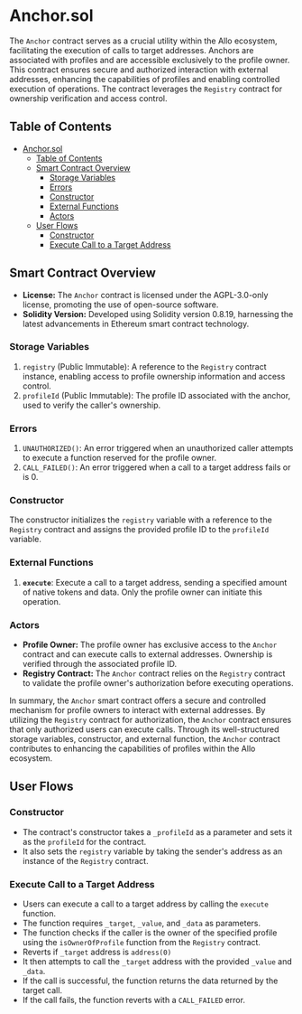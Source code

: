 # Anchor.sol

The `Anchor` contract serves as a crucial utility within the Allo ecosystem, facilitating the execution of calls to target addresses. Anchors are associated with profiles and are accessible exclusively to the profile owner. This contract ensures secure and authorized interaction with external addresses, enhancing the capabilities of profiles and enabling controlled execution of operations. The contract leverages the `Registry` contract for ownership verification and access control.

## Table of Contents

-   [Anchor.sol](#anchorsol)
    -   [Table of Contents](#table-of-contents)
    -   [Smart Contract Overview](#smart-contract-overview)
        -   [Storage Variables](#storage-variables)
        -   [Errors](#errors)
        -   [Constructor](#constructor)
        -   [External Functions](#external-functions)
        -   [Actors](#actors)
    -   [User Flows](#user-flows)
        -   [Constructor](#constructor-1)
        -   [Execute Call to a Target Address](#execute-call-to-a-target-address)

## Smart Contract Overview

-   **License:** The `Anchor` contract is licensed under the AGPL-3.0-only license, promoting the use of open-source software.
-   **Solidity Version:** Developed using Solidity version 0.8.19, harnessing the latest advancements in Ethereum smart contract technology.

### Storage Variables

1. `registry` (Public Immutable): A reference to the `Registry` contract instance, enabling access to profile ownership information and access control.
2. `profileId` (Public Immutable): The profile ID associated with the anchor, used to verify the caller's ownership.

### Errors

1. `UNAUTHORIZED()`: An error triggered when an unauthorized caller attempts to execute a function reserved for the profile owner.
2. `CALL_FAILED()`: An error triggered when a call to a target address fails or is 0.

### Constructor

The constructor initializes the `registry` variable with a reference to the `Registry` contract and assigns the provided profile ID to the `profileId` variable.

### External Functions

1. **`execute`**: Execute a call to a target address, sending a specified amount of native tokens and data. Only the profile owner can initiate this operation.

### Actors

-   **Profile Owner:** The profile owner has exclusive access to the `Anchor` contract and can execute calls to external addresses. Ownership is verified through the associated profile ID.
-   **Registry Contract:** The `Anchor` contract relies on the `Registry` contract to validate the profile owner's authorization before executing operations.

In summary, the `Anchor` smart contract offers a secure and controlled mechanism for profile owners to interact with external addresses. By utilizing the `Registry` contract for authorization, the `Anchor` contract ensures that only authorized users can execute calls. Through its well-structured storage variables, constructor, and external function, the `Anchor` contract contributes to enhancing the capabilities of profiles within the Allo ecosystem.

## User Flows

### Constructor

-   The contract's constructor takes a `_profileId` as a parameter and sets it as the `profileId` for the contract.
-   It also sets the `registry` variable by taking the sender's address as an instance of the `Registry` contract.

### Execute Call to a Target Address

-   Users can execute a call to a target address by calling the `execute` function.
-   The function requires `_target`, `_value`, and `_data` as parameters.
-   The function checks if the caller is the owner of the specified profile using the `isOwnerOfProfile` function from the `Registry` contract.
-   Reverts if `_target` address is `address(0)`
-   It then attempts to call the `_target` address with the provided `_value` and `_data`.
-   If the call is successful, the function returns the data returned by the target call.
-   If the call fails, the function reverts with a `CALL_FAILED` error.
